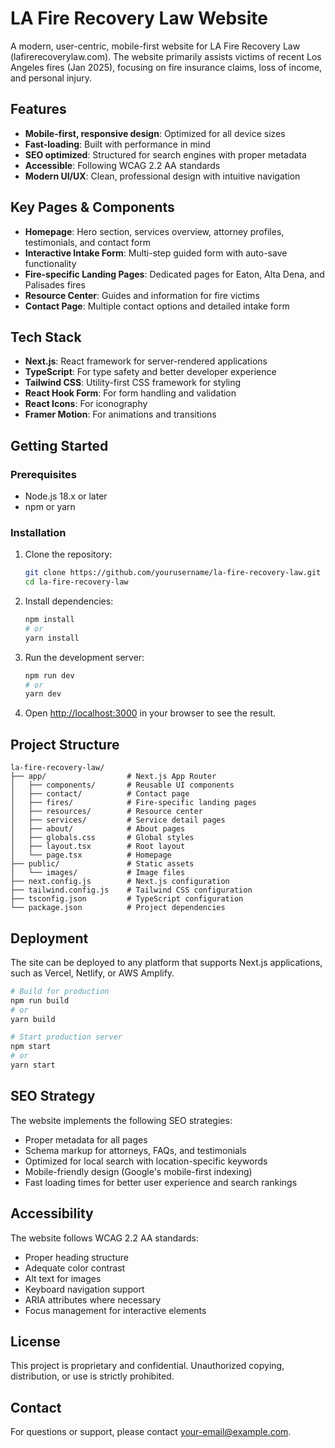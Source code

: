 # LA Fire Recovery Law Website

A modern, user-centric, mobile-first website for LA Fire Recovery Law (lafirerecoverylaw.com). The website primarily assists victims of recent Los Angeles fires (Jan 2025), focusing on fire insurance claims, loss of income, and personal injury.

## Features

- **Mobile-first, responsive design**: Optimized for all device sizes
- **Fast-loading**: Built with performance in mind
- **SEO optimized**: Structured for search engines with proper metadata
- **Accessible**: Following WCAG 2.2 AA standards
- **Modern UI/UX**: Clean, professional design with intuitive navigation

## Key Pages & Components

- **Homepage**: Hero section, services overview, attorney profiles, testimonials, and contact form
- **Interactive Intake Form**: Multi-step guided form with auto-save functionality
- **Fire-specific Landing Pages**: Dedicated pages for Eaton, Alta Dena, and Palisades fires
- **Resource Center**: Guides and information for fire victims
- **Contact Page**: Multiple contact options and detailed intake form

## Tech Stack

- **Next.js**: React framework for server-rendered applications
- **TypeScript**: For type safety and better developer experience
- **Tailwind CSS**: Utility-first CSS framework for styling
- **React Hook Form**: For form handling and validation
- **React Icons**: For iconography
- **Framer Motion**: For animations and transitions

## Getting Started

### Prerequisites

- Node.js 18.x or later
- npm or yarn

### Installation

1. Clone the repository:
   ```bash
   git clone https://github.com/yourusername/la-fire-recovery-law.git
   cd la-fire-recovery-law
   ```

2. Install dependencies:
   ```bash
   npm install
   # or
   yarn install
   ```

3. Run the development server:
   ```bash
   npm run dev
   # or
   yarn dev
   ```

4. Open [http://localhost:3000](http://localhost:3000) in your browser to see the result.

## Project Structure

```
la-fire-recovery-law/
├── app/                  # Next.js App Router
│   ├── components/       # Reusable UI components
│   ├── contact/          # Contact page
│   ├── fires/            # Fire-specific landing pages
│   ├── resources/        # Resource center
│   ├── services/         # Service detail pages
│   ├── about/            # About pages
│   ├── globals.css       # Global styles
│   ├── layout.tsx        # Root layout
│   └── page.tsx          # Homepage
├── public/               # Static assets
│   └── images/           # Image files
├── next.config.js        # Next.js configuration
├── tailwind.config.js    # Tailwind CSS configuration
├── tsconfig.json         # TypeScript configuration
└── package.json          # Project dependencies
```

## Deployment

The site can be deployed to any platform that supports Next.js applications, such as Vercel, Netlify, or AWS Amplify.

```bash
# Build for production
npm run build
# or
yarn build

# Start production server
npm start
# or
yarn start
```

## SEO Strategy

The website implements the following SEO strategies:

- Proper metadata for all pages
- Schema markup for attorneys, FAQs, and testimonials
- Optimized for local search with location-specific keywords
- Mobile-friendly design (Google's mobile-first indexing)
- Fast loading times for better user experience and search rankings

## Accessibility

The website follows WCAG 2.2 AA standards:

- Proper heading structure
- Adequate color contrast
- Alt text for images
- Keyboard navigation support
- ARIA attributes where necessary
- Focus management for interactive elements

## License

This project is proprietary and confidential. Unauthorized copying, distribution, or use is strictly prohibited.

## Contact

For questions or support, please contact [your-email@example.com](mailto:your-email@example.com). 
